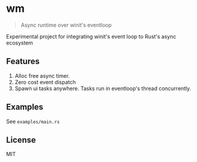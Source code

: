 # wm
> Async runtime over winit's eventloop

Experimental project for integrating winit's event loop to Rust's async ecosystem

## Features
1. Alloc free async timer.
2. Zero cost event dispatch
3. Spawn ui tasks anywhere. Tasks run in eventloop's thread concurrently.

## Examples
See `examples/main.rs`

## License
MIT
